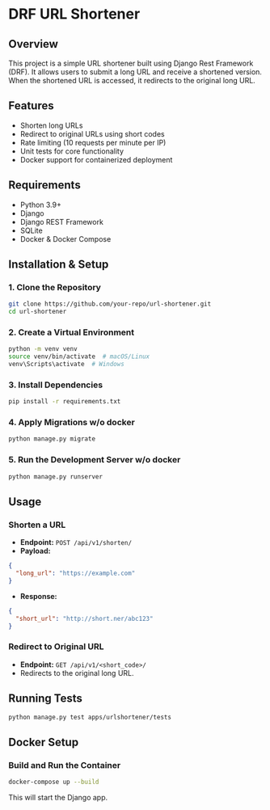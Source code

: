 # DRF URL Shortener

## Overview
This project is a simple URL shortener built using Django Rest Framework (DRF). It allows users to submit a long URL and receive a shortened version. When the shortened URL is accessed, it redirects to the original long URL.

## Features
- Shorten long URLs
- Redirect to original URLs using short codes
- Rate limiting (10 requests per minute per IP)
- Unit tests for core functionality
- Docker support for containerized deployment

## Requirements
- Python 3.9+
- Django
- Django REST Framework
- SQLite 
- Docker & Docker Compose

## Installation & Setup

### 1. Clone the Repository
```bash
git clone https://github.com/your-repo/url-shortener.git
cd url-shortener
```

### 2. Create a Virtual Environment
```bash
python -m venv venv
source venv/bin/activate  # macOS/Linux
venv\Scripts\activate  # Windows
```

### 3. Install Dependencies
```bash
pip install -r requirements.txt
```

### 4. Apply Migrations w/o docker
```bash
python manage.py migrate
```

### 5. Run the Development Server w/o docker
```bash
python manage.py runserver
```

## Usage

### Shorten a URL
- **Endpoint:** `POST /api/v1/shorten/`
- **Payload:**
```json
{
  "long_url": "https://example.com"
}
```
- **Response:**
```json
{
  "short_url": "http://short.ner/abc123"
}
```

### Redirect to Original URL
- **Endpoint:** `GET /api/v1/<short_code>/`
- Redirects to the original long URL.

## Running Tests
```bash
python manage.py test apps/urlshortener/tests
```

## Docker Setup
### Build and Run the Container
```bash
docker-compose up --build
```
This will start the Django app.
